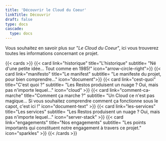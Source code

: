```yaml
---
title: 'Découvrir le Cloud du Coeur'
linkTitle: Découvrir
draft: false
type: docs
cascade:
  type: docs
---
```


Vous souhaitez en savoir plus sur "*Le Cloud du Coeur*", ici vous trouverez toutes les informations concernant ce projet.

{{< cards >}}
  {{< card link="historique" title="L'historique" subtitle= "Né d'une petite idée... Tout comme en 1985!" icon="arrow-circle-right">}}
  {{< card link="manifesto" title="Le manifest" subtitle= "Le manifeste du projet, pour bien comprendre..." icon="document">}}
  {{< card link="cest-quoi" title="C'est quoi ?" subtitle= "Les Restos produisent un nuage ? Oui, mais pas n'importe lequel..." icon="cloud" >}}
  {{< card link="comment-ca-marche" title="Comment ça marche ?" subtitle= "Un Cloud ce n'est pas magique... Si vous souhaitez comprendre comment ça fonctionne sous le capot, c'est ici !" icon="document-text" >}}
  {{< card link="les-services" title="Les services" subtitle= "Les Restos produisent un nuage ? Oui, mais pas n'importe lequel..." icon="server-stack" >}}
  {{< card link="engagements" title="Nos engagements" subtitle= "Les points importants qui constituent notre engagement à travers ce projet." icon="sparkles" >}}
{{< /cards >}}
